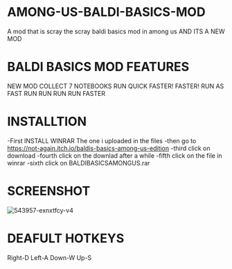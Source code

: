 # AMONG-US-BALDI-BASICS-MOD
A mod that is scray 
the scray baldi basics mod in among us AND ITS A NEW MOD 
# BALDI BASICS MOD FEATURES 
NEW MOD
COLLECT 7 NOTEBOOKS 
RUN QUICK 
FASTER! FASTER!
RUN AS FAST 
RUN RUN RUN RUN FASTER 
# INSTALLTION
 -First INSTALL WINRAR The one i uploaded in the files 
 -then go to https://not-again.itch.io/baldis-basics-among-us-edition
 -third click on download 
 -fourth click on the downlad after a while
 -fifth click on the file in winrar
 -sixth click on BALDIBASICSAMONGUS.rar
# SCREENSHOT
![543957-exnxtfcy-v4](https://user-images.githubusercontent.com/86622134/123782204-10ea6e00-d8a3-11eb-92c9-0b953445ecf6.png)
# DEAFULT HOTKEYS
Right-D
Left-A
Down-W
Up-S



